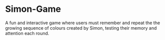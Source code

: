 # Simon-Game

A fun and interactive game where users must remember and repeat the the growing sequence of colours created by Simon, testing their memory and attention each round.
